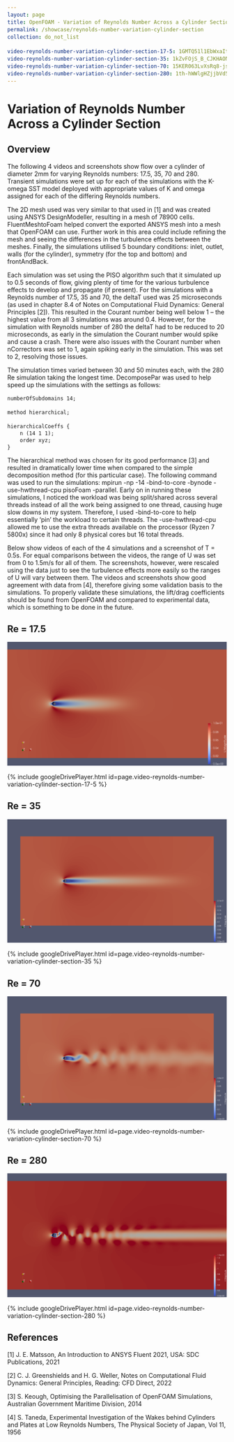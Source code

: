 ```yaml
---
layout: page
title: OpenFOAM - Variation of Reynolds Number Across a Cylinder Section
permalink: /showcase/reynolds-number-variation-cylinder-section
collection: do_not_list

video-reynolds-number-variation-cylinder-section-17-5: 1GMTQ51l1EbWxaIt2TLCuYibVnuTsmzhm/preview
video-reynolds-number-variation-cylinder-section-35: 1kZvFOjS_B_CJKHAONw6t9dpSM2K_mI8d/preview
video-reynolds-number-variation-cylinder-section-70: 15KER063LvXsRq8-jsVqI0UFbcQ0gD_sX/preview
video-reynolds-number-variation-cylinder-section-280: 1th-hWWlgHZjjbVd52CT12AiV0XApeXXL/preview
---
```


# Variation of Reynolds Number Across a Cylinder Section
## Overview
The following 4 videos and screenshots show flow over a cylinder of diameter 2mm for varying Reynolds numbers: 17.5, 35, 70 and 280. Transient simulations were set up for each of the simulations with the K-omega SST model deployed with appropriate values of K and omega assigned for each of the differing Reynolds numbers.

The 2D mesh used was very similar to that used in [1] and was created using ANSYS DesignModeller, resulting in a mesh of 78900 cells. FluentMeshtoFoam helped convert the exported ANSYS mesh into a mesh that OpenFOAM can use. Further work in this area could include refining the mesh and seeing the differences in the turbulence effects between the meshes. Finally, the simulations utilised 5 boundary conditions: inlet, outlet, walls (for the cylinder), symmetry (for the top and bottom) and frontAndBack.

Each simulation was set using the PISO algorithm such that it simulated up to 0.5 seconds of flow, giving plenty of time for the various turbulence effects to develop and propagate (if present). For the simulations with a Reynolds number of 17.5, 35 and 70, the deltaT used was 25 microseconds (as used in chapter 8.4 of Notes on Computational Fluid Dynamics: General Principles [2]). This resulted in the Courant number being well below 1 – the highest value from all 3 simulations was around 0.4. However, for the simulation with Reynolds number of 280 the deltaT had to be reduced to 20 microseconds, as early in the simulation the Courant number would spike and cause a crash. There were also issues with the Courant number when nCorrectors was set to 1, again spiking early in the simulation. This was set to 2, resolving those issues.

The simulation times varied between 30 and 50 minutes each, with the 280 Re simulation taking the longest time. DecomposePar was used to help speed up the simulations with the settings as follows:

```
numberOfSubdomains 14;

method hierarchical;

hierarchicalCoeffs {
    n (14 1 1);
    order xyz;
}
```

The hierarchical method was chosen for its good performance [3] and resulted in dramatically lower time when compared to the simple decomposition method (for this particular case). The following command was used to run the simulations: mpirun -np -14 -bind-to-core -bynode -use-hwthread-cpu pisoFoam -parallel. Early on in running these simulations, I noticed the workload was being split/shared across several threads instead of all the work being assigned to one thread, causing huge slow downs in my system. Therefore, I used -bind-to-core to help essentially ‘pin’ the workload to certain threads. The -use-hwthread-cpu allowed me to use the extra threads available on the processor (Ryzen 7 5800x) since it had only 8 physical cores but 16 total threads.

Below show videos of each of the 4 simulations and a screenshot of T = 0.5s. For equal comparisons between the videos, the range of U was set from 0 to 1.5m/s for all of them. The screenshots, however, were rescaled using the data just to see the turbulence effects more easily so the ranges of U will vary between them. The videos and screenshots show good agreement with data from [4], therefore giving some validation basis to the simulations. To properly validate these simulations, the lift/drag coefficients should be found from OpenFOAM and compared to experimental data, which is something to be done in the future.

## Re = 17.5
![Image: Re = 17.5](/assets/img/reynolds-number-variation-cylinder-section-17.5.png)

{% include googleDrivePlayer.html id=page.video-reynolds-number-variation-cylinder-section-17-5 %}

## Re = 35
![Image: Re = 35](/assets/img/reynolds-number-variation-cylinder-section-35.png)

{% include googleDrivePlayer.html id=page.video-reynolds-number-variation-cylinder-section-35 %}

## Re = 70
![Image: Re = 70](/assets/img/reynolds-number-variation-cylinder-section-70.png)

{% include googleDrivePlayer.html id=page.video-reynolds-number-variation-cylinder-section-70 %}

## Re = 280
![Image: Re = 280](/assets/img/reynolds-number-variation-cylinder-section-280.png)

{% include googleDrivePlayer.html id=page.video-reynolds-number-variation-cylinder-section-280 %}

## References
[1] J. E. Matsson, An Introduction to ANSYS Fluent 2021, USA: SDC Publications, 2021

[2] C. J. Greenshields and H. G. Weller, Notes on Computational Fluid Dynamics: General Principles, Reading: CFD Direct, 2022

[3] S. Keough, Optimising the Parallelisation of OpenFOAM Simulations, Australian Government Maritime Division, 2014

[4] S. Taneda, Experimental Investigation of the Wakes behind Cylinders and Plates at Low Reynolds Numbers, The Physical Society of Japan, Vol 11, 1956

